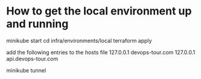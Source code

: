 # How to get the local environment up and running

minikube start
cd infra/environments/local
terraform apply

add the following entries to the hosts file
127.0.0.1 devops-tour.com
127.0.0.1 api.devops-tour.com
 
minikube tunnel




